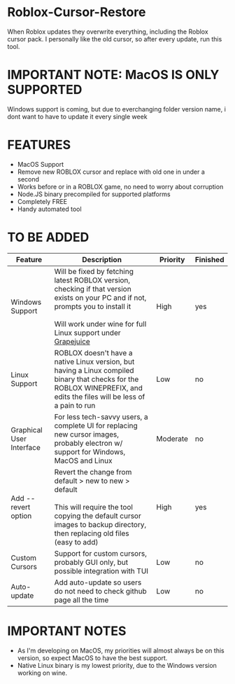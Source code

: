 # Roblox-Cursor-Restore

When Roblox updates they overwrite everything, including the Roblox cursor pack. I personally like the old cursor, so after every update, run this tool.

# IMPORTANT NOTE: MacOS IS ONLY SUPPORTED
Windows support is coming, but due to everchanging folder version name, i dont want to have to update it every single week
# FEATURES

- MacOS Support
- Remove new ROBLOX cursor and replace with old one in under a second
- Works before or in a ROBLOX game, no need to worry about corruption
- Node.JS binary precompiled for supported platforms
- Completely FREE
- Handy automated tool


# TO BE ADDED

| Feature                  | Description                                                                                                                                                                                                                                       | Priority | Finished |
|--------------------------|---------------------------------------------------------------------------------------------------------------------------------------------------------------------------------------------------------------------------------------------------|----------|----------|
| Windows Support          | Will be fixed by fetching latest ROBLOX version, checking if that version exists on your PC and if not, prompts you to install it<br><br>Will work under wine for full Linux support under [Grapejuice](https://gitlab.com/brinkervii/grapejuice) | High     | yes       |
| Linux Support            | ROBLOX doesn't have a native Linux version, but having a Linux compiled binary that checks for the ROBLOX WINEPREFIX, and edits the files will be less of a pain to run                                                                           | Low      | no       |
| Graphical User Interface | For less tech-savvy users, a complete UI for replacing new cursor images, probably electron w/ support for Windows, MacOS and Linux                                                                                                               | Moderate | no       |
| Add --revert option      | Revert the change from default > new to new > default<br><br>This will require the tool copying the default cursor images to backup directory, then replacing old files (easy to add)                                                             | High     | yes       |
| Custom Cursors           | Support for custom cursors, probably GUI only, but possible integration with TUI                                                                                                                                                                  | Low      | no       |
| Auto-update              | Add auto-update so users do not need to check github page all the time                                                                                                                                                                            | Low      | no       |

# IMPORTANT NOTES

- As I'm developing on MacOS, my priorities will almost always be on this version, so expect MacOS to have the best support.
- Native Linux binary is my lowest priority, due to the Windows version working on wine.
